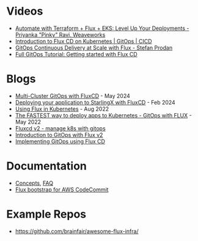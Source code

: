 # Videos
- [Automate with Terraform + Flux + EKS: Level Up Your Deployments - Priyanka "Pinky" Ravi, Weaveworks
](https://www.youtube.com/watch?v=E0OzGADEoik)
- [Introduction to Flux CD on Kubernetes | GitOps | CICD](https://www.youtube.com/watch?v=X5W_706-jSY&t=19s)
- [GitOps Continuous Delivery at Scale with Flux - Stefan Prodan](https://www.youtube.com/watch?v=JFLNFJT59DY)
- [Full GitOps Tutorial: Getting started with Flux CD](https://www.youtube.com/watch?v=5u45lXmhgxA)

# Blogs 
- [Multi-Cluster GitOps with FluxCD](https://medium.com/@platform.engineers/multi-cluster-gitops-with-fluxcd-f01e179faf88) - May 2024
- [Deploying your application to StarlingX with FluxCD](https://www.starlingx.io/blog/starlingx-deploying-your-app-2/) - Feb 2024
- [Using Flux in Kubernetes](https://siebjee.nl/posts/using-flux-in-kubernetes/) - Aug 2022
- [The FASTEST way to deploy apps to Kubernetes - GitOps with FLUX](https://technotim.live/posts/flux-devops-gitops/) - May 2022
- [Fluxcd v2 - manage k8s with gitops](https://zipizap.gitlab.io/blog/posts/fluxcd-v2-manage-k8s-with-gitops/)
- [Introduction to GitOps with Flux v2](https://armmaster17.github.io/2021/11/07/gitops1/)
- [Implementing GitOps using Flux CD](https://www.digitalocean.com/community/developer-center/implementing-gitops-using-flux-cd)

# Documentation
- [Concepts](https://fluxcd.io/flux/concepts/), [FAQ](https://fluxcd.io/flux/faq/)
- [Flux bootstrap for AWS CodeCommit](https://fluxcd.io/flux/installation/bootstrap/aws-codecommit/)

# Example Repos
- https://github.com/brainfair/awesome-flux-infra/

